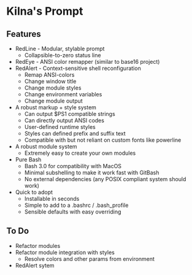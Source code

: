 # Kilna's Prompt

## Features

* RedLine - Modular, stylable prompt
  * Collapsible-to-zero status line
* RedEye - ANSI color remapper (similar to base16 project)
* RedAlert - Context-sensitive shell reconfiguration
  * Remap ANSI-colors
  * Change window title
  * Change module styles
  * Change environment variables
  * Change module output
* A robust markup + style system
  * Can output $PS1 compatible strings
  * Can directly output ANSI codes
  * User-defined runtime styles
  * Styles can defined prefix and suffix text
  * Compatible with but not reliant on custom fonts like powerline
* A robust module system
  * Extremely easy to create your own modules
* Pure Bash
  * Bash 3.0 for compatibility with MacOS
  * Minimal subshelling to make it work fast with GitBash
  * No external dependencies (any POSIX compliant system should work)
* Quick to adopt
  * Installable in seconds
  * Simple to add to a .bashrc / .bash_profile
  * Sensible defaults with easy overriding

## To Do

* Refactor modules
* Refactor module integration with styles
  * Resolve colors and other params from environment
* RedAlert sytem


